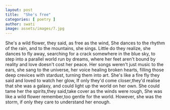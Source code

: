 ```yaml
---
layout: post
title:  "She's free"
categories: [ poetry ]
author: swati 
image: assets/images/7.jpg 
---
```

She's a wild flower, they said, as free as the wind,
She dances to the rhythm of the rain,
and to the mountains, she sings.
Little do they realize, she dances to fly away,
searching for a crack somewhere in the blue sky,
to step into a parallel world run by dreams,
where her feet aren't bound by reality and
love doesn't cost her peace.
Her songs weren't just music to the ears,
she sang to the universe,
her voice healing broken hearts,
filling those deep crevices with stardust,
turning them into art.
She's like a fire fly they said
and loved to watch her glow,
If only they'd come closer,they'd realise that she was a galaxy,
and could light up the world on her own.
She could tame her the spirits,they said,take cover as the winds
were rough,
She was like a wild flower remember,too gentle for the world.
However, she was the storm,
if only they care to understand her enough. 

